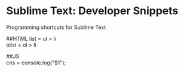 Sublime Text: Developer Snippets
==================================

Programming shortcuts for Sublime Text

##HTML
list    = ul > li  
olist   = ol > li  

##JS  
cns     = console.log("$1");   
